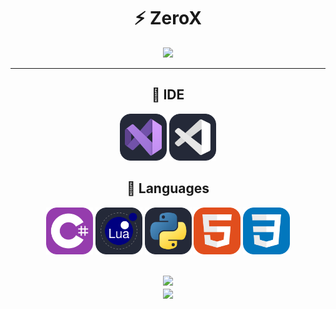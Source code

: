 <div align="center">
<h1>⚡ <b>ZeroX</b></h1>
</div>
<div align="center">
  <a href="https://git.io/typing-svg">
    <img src="https://readme-typing-svg.herokuapp.com/?lines=D%C3%A9Csharp,+Lua,+Python,+HTML,+et+CSS&center=true&size=20&color=blue" height="100">
  </a>
</div>

---
<div align="center">
<h2>🔨 <b>IDE</b></h2>
<p>
    <code><img title="Visual Studio" height="75" src="https://github.com/tandpfun/skill-icons/blob/main/icons/VisualStudio-Dark.svg"></code>
    <code><img title="Visual Studio Code" height="75" src="https://github.com/tandpfun/skill-icons/blob/main/icons/VSCode-Dark.svg"></code>
</p>
<h2>👷 <b>Languages</b></h2>
<p>
  <code><img title="CSharp" height="75" src="https://github.com/tandpfun/skill-icons/blob/main/icons/CS.svg"></code>
  <code><img titile ="Lua" height="75" src="https://github.com/tandpfun/skill-icons/blob/main/icons/Lua-Dark.svg"></code>
  <code><img titile ="Python" height="75" src="https://github.com/tandpfun/skill-icons/blob/main/icons/Python-Dark.svg"></code>
  <code><img title="HTML" height="75" src="https://github.com/tandpfun/skill-icons/blob/main/icons/HTML.svg"></code>
  <code><img title="CSS" height="75" src="https://github.com/tandpfun/skill-icons/blob/main/icons/CSS.svg"></code>
</p>
  <br>
  <a href="https://github.com/zerox-hue"><img width="70%" src="https://github-readme-stats.vercel.app/api?username=zerox-hue&theme=radical&title_color=3455eb"></a>
  <br>
  <img height=150 align="center" src="https://my-stats-43gk.vercel.app/api/top-langs/?username=zerox-hue&hide=html,scss,css&langs_count=4&layout=compact&theme=radical&card_width=150"/>
</div>

